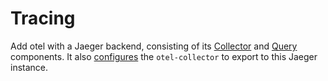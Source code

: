 # Tracing

Add otel with a Jaeger backend, consisting of its [Collector](https://www.jaegertracing.io/docs/1.37/architecture/#collector) and [Query](https://www.jaegertracing.io/docs/1.37/architecture/#query) components. It also [configures](https://github.com/sourcegraph/sourcegraph/blob/main/docker-images/opentelemetry-collector/configs/jaeger.yaml) the `otel-collector` to export to this Jaeger instance.
